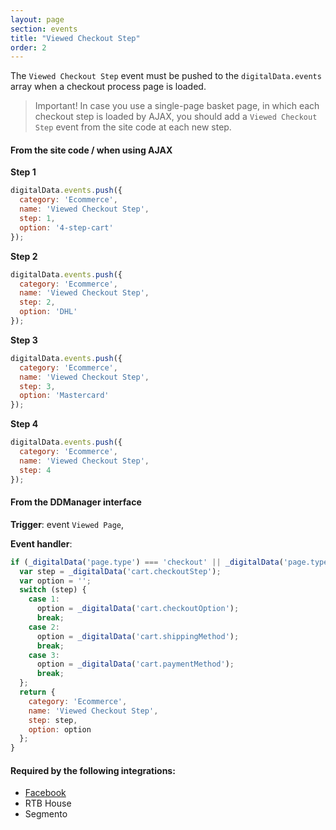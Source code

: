 ```yaml
---
layout: page
section: events
title: "Viewed Checkout Step"
order: 2
---
```

The `Viewed Checkout Step` event must be pushed to the `digitalData.events` array when a checkout process page is loaded.
>Important! In case you use a single-page basket page, in which each checkout step is loaded by AJAX, you should add a `Viewed Checkout Step` event from the site code at each new step.

#### From the site code / when using AJAX
**Step 1**
```javascript
digitalData.events.push({
  category: 'Ecommerce',
  name: 'Viewed Checkout Step',
  step: 1,
  option: '4-step-cart'
});
```
**Step 2**
```javascript
digitalData.events.push({
  category: 'Ecommerce',
  name: 'Viewed Checkout Step',
  step: 2,
  option: 'DHL'
});
```
**Step 3**
```javascript
digitalData.events.push({
  category: 'Ecommerce',
  name: 'Viewed Checkout Step',
  step: 3,
  option: 'Mastercard'
});
```
**Step 4**
```javascript
digitalData.events.push({
  category: 'Ecommerce',
  name: 'Viewed Checkout Step',
  step: 4
});
```

#### From the DDManager interface
**Trigger**: event `Viewed Page`,

**Event handler**:

```javascript
if (_digitalData('page.type') === 'checkout' || _digitalData('page.type') === 'cart') {
  var step = _digitalData('cart.checkoutStep');
  var option = '';
  switch (step) {
    case 1:
      option = _digitalData('cart.checkoutOption');
      break;
    case 2:
      option = _digitalData('cart.shippingMethod');
      break;
    case 3:
      option = _digitalData('cart.paymentMethod');
      break;
  };
  return {
    category: 'Ecommerce',
    name: 'Viewed Checkout Step',
    step: step,
    option: option
  };
}
```

#### Required by the following integrations:
* [Facebook](/integrations/facebook)
* RTB House
* Segmento